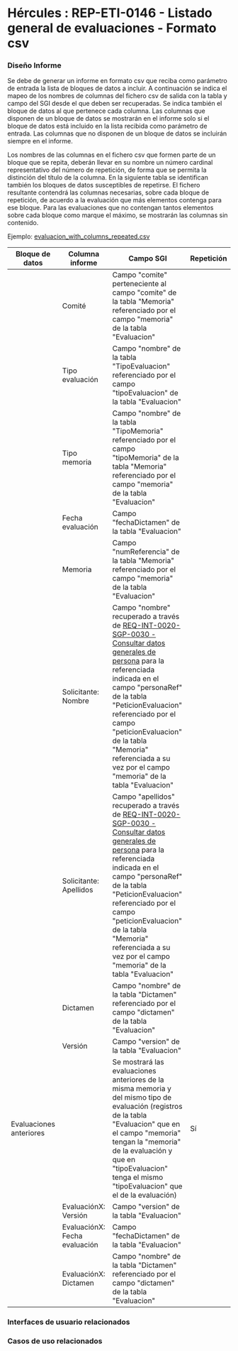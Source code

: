 # Hércules : REP\-ETI\-0146 \- Listado general de evaluaciones \- Formato csv







### Diseño Informe

Se debe de generar un informe en formato csv que reciba como parámetro de entrada la lista de bloques de datos a incluir. A continuación se indica el mapeo de los nombres de columnas del fichero csv de salida con la tabla y campo del SGI desde el que deben ser recuperadas. Se indica también el bloque de datos al que pertenece cada columna. Las columnas que disponen de un bloque de datos se mostrarán en el informe solo si el bloque de datos está incluido en la lista recibida como parámetro de entrada. Las columnas que no disponen de un bloque de datos se incluirán siempre en el informe.

Los nombres de las columnas en el fichero csv que formen parte de un bloque que se repita, deberán llevar en su nombre un número cardinal representativo del número de repetición, de forma que se permita la distinción del título de la columna. En la siguiente tabla se identifican también los bloques de datos susceptibles de repetirse. El fichero resultante contendrá las columnas necesarias, sobre cada bloque de repetición, de acuerdo a la evaluación que más elementos contenga para ese bloque. Para las evaluaciones que no contengan tantos elementos sobre cada bloque como marque el máximo, se mostrarán las columnas sin contenido.

Ejemplo: [evaluacion\_with\_columns\_repeated.csv](/attachments/597852850/597874104.csv "attachments/597852850/597874104.csv")

  




| Bloque de datos | Columna informe | Campo SGI | Repetición |
| --- | --- | --- | --- |
|  | Comité | Campo "comite" perteneciente al campo "comite" de la tabla "Memoria" referenciado por el campo "memoria" de la tabla "Evaluacion" |  |
|  | Tipo evaluación | Campo "nombre" de la tabla "TipoEvaluacion" referenciado por el campo "tipoEvaluacion" de la tabla "Evaluacion" |  |
|  | Tipo memoria | Campo "nombre" de la tabla "TipoMemoria" referenciado por el campo "tipoMemoria" de la tabla "Memoria" referenciado por el campo "memoria" de la tabla "Evaluacion" |  |
|  | Fecha evaluación | Campo "fechaDictamen" de la tabla "Evaluacion" |  |
|  | Memoria | Campo  "numReferencia" de la tabla "Memoria" referenciado por el campo "memoria" de la tabla "Evaluacion" |  |
|  | Solicitante: Nombre | Campo "nombre" recuperado a través de [REQ\-INT\-0020\-SGP\-0030 \- Consultar datos generales de persona](https://confluence.um.es/confluence/display/HERCULES/REQ-INT-0020-SGP-0030+-+Consultar+datos+generales+de+persona "https://confluence.um.es/confluence/display/HERCULES/REQ-INT-0020-SGP-0030+-+Consultar+datos+generales+de+persona") para la referenciada indicada en el campo "personaRef" de la tabla "PeticionEvaluacion" referenciado por el campo "peticionEvaluacion" de la tabla "Memoria" referenciada a su vez por el campo "memoria" de la tabla "Evaluacion" |  |
|  | Solicitante: Apellidos | Campo "apellidos" recuperado a través de [REQ\-INT\-0020\-SGP\-0030 \- Consultar datos generales de persona](https://confluence.um.es/confluence/display/HERCULES/REQ-INT-0020-SGP-0030+-+Consultar+datos+generales+de+persona "https://confluence.um.es/confluence/display/HERCULES/REQ-INT-0020-SGP-0030+-+Consultar+datos+generales+de+persona") para la referenciada indicada en el campo "personaRef" de la tabla "PeticionEvaluacion" referenciado por el campo "peticionEvaluacion" de la tabla "Memoria" referenciada a su vez por el campo "memoria" de la tabla "Evaluacion" |  |
|  | Dictamen | Campo "nombre" de la tabla "Dictamen" referenciado por el campo "dictamen" de la tabla "Evaluacion" |  |
|  | Versión | Campo "version" de la tabla "Evaluacion" |  |
| Evaluaciones anteriores |  | Se mostrará las evaluaciones anteriores de la misma memoria y del mismo tipo de evaluación (registros de la tabla "Evaluacion" que en el campo "memoria" tengan la "memoria" de la evaluación y que en "tipoEvaluacion" tenga el mismo "tipoEvaluacion" que el de la evaluación) | Sí |
|  | EvaluaciónX: Versión | Campo "version" de la tabla "Evaluacion" |  |
|  | EvaluaciónX: Fecha evaluación | Campo "fechaDictamen" de la tabla "Evaluacion" |  |
|  | EvaluaciónX: Dictamen | Campo "nombre" de la tabla "Dictamen" referenciado por el campo "dictamen" de la tabla "Evaluacion" |  |

  
  


  








### Interfaces de usuario relacionados







### Casos de uso relacionados



  














